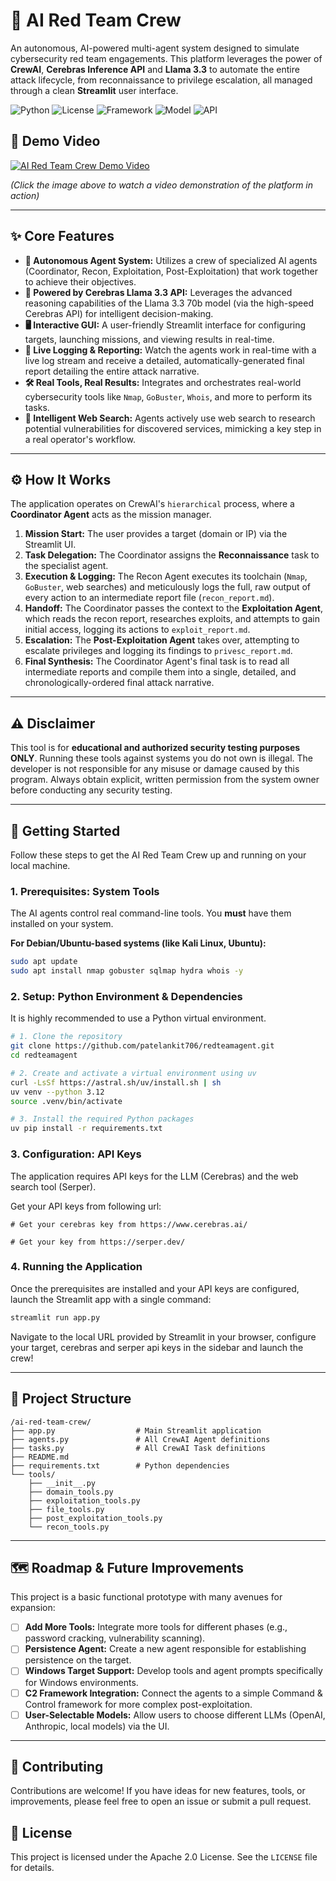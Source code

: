 # 🤖 AI Red Team Crew

An autonomous, AI-powered multi-agent system designed to simulate cybersecurity red team engagements. This platform leverages the power of **CrewAI**, **Cerebras Inference API** and **Llama 3.3** to automate the entire attack lifecycle, from reconnaissance to privilege escalation, all managed through a clean **Streamlit** user interface.

![Python](https://img.shields.io/badge/Python-3.12%2B-blue.svg)  ![License](https://img.shields.io/badge/License-Apache-green.svg)  ![Framework](https://img.shields.io/badge/Framework-CrewAI-orange.svg)  ![Model](https://img.shields.io/badge/Model-Llama_3.3-violet.svg)  ![API](https://img.shields.io/badge/API-Cerebras-red.svg)

## 🎥 Demo Video

[![AI Red Team Crew Demo Video](https://img.youtube.com/vi/U3FU36HlAB0/hqdefault.jpg)](https://youtu.be/U3FU36HlAB0)

*(Click the image above to watch a video demonstration of the platform in action)*

---

## ✨ Core Features

*   **🤖 Autonomous Agent System:** Utilizes a crew of specialized AI agents (Coordinator, Recon, Exploitation, Post-Exploitation) that work together to achieve their objectives.
*   **🚀 Powered by Cerebras Llama 3.3 API:** Leverages the advanced reasoning capabilities of the Llama 3.3 70b model (via the high-speed Cerebras API) for intelligent decision-making.
*   **🖥️ Interactive GUI:** A user-friendly Streamlit interface for configuring targets, launching missions, and viewing results in real-time.
*   **📝 Live Logging & Reporting:** Watch the agents work in real-time with a live log stream and receive a detailed, automatically-generated final report detailing the entire attack narrative.
*   **🛠️ Real Tools, Real Results:** Integrates and orchestrates real-world cybersecurity tools like `Nmap`, `GoBuster`, `Whois`, and more to perform its tasks.
*   **🧠 Intelligent Web Search:** Agents actively use web search to research potential vulnerabilities for discovered services, mimicking a key step in a real operator's workflow.

---

## ⚙️ How It Works

The application operates on CrewAI's `hierarchical` process, where a **Coordinator Agent** acts as the mission manager.

1.  **Mission Start:** The user provides a target (domain or IP) via the Streamlit UI.
2.  **Task Delegation:** The Coordinator assigns the **Reconnaissance** task to the specialist agent.
3.  **Execution & Logging:** The Recon Agent executes its toolchain (`Nmap`, `GoBuster`, web searches) and meticulously logs the full, raw output of every action to an intermediate report file (`recon_report.md`).
4.  **Handoff:** The Coordinator passes the context to the **Exploitation Agent**, which reads the recon report, researches exploits, and attempts to gain initial access, logging its actions to `exploit_report.md`.
5.  **Escalation:** The **Post-Exploitation Agent** takes over, attempting to escalate privileges and logging its findings to `privesc_report.md`.
6.  **Final Synthesis:** The Coordinator Agent's final task is to read all intermediate reports and compile them into a single, detailed, and chronologically-ordered final attack narrative.

---

## ⚠️ Disclaimer

This tool is for **educational and authorized security testing purposes ONLY**. Running these tools against systems you do not own is illegal. The developer is not responsible for any misuse or damage caused by this program. Always obtain explicit, written permission from the system owner before conducting any security testing.

---

## 🚀 Getting Started

Follow these steps to get the AI Red Team Crew up and running on your local machine.

### 1. Prerequisites: System Tools

The AI agents control real command-line tools. You **must** have them installed on your system.

**For Debian/Ubuntu-based systems (like Kali Linux, Ubuntu):**
```bash
sudo apt update
sudo apt install nmap gobuster sqlmap hydra whois -y
```

### 2. Setup: Python Environment & Dependencies

It is highly recommended to use a Python virtual environment.

```bash
# 1. Clone the repository
git clone https://github.com/patelankit706/redteamagent.git
cd redteamagent

# 2. Create and activate a virtual environment using uv
curl -LsSf https://astral.sh/uv/install.sh | sh
uv venv --python 3.12
source .venv/bin/activate

# 3. Install the required Python packages
uv pip install -r requirements.txt
```

### 3. Configuration: API Keys

The application requires API keys for the LLM (Cerebras) and the web search tool (Serper).

 Get your API keys from following url:

```env
# Get your cerebras key from https://www.cerebras.ai/

# Get your key from https://serper.dev/
```

### 4. Running the Application

Once the prerequisites are installed and your API keys are configured, launch the Streamlit app with a single command:

```bash
streamlit run app.py
```

Navigate to the local URL provided by Streamlit in your browser, configure your target, cerebras and serper api keys in the sidebar and launch the crew!

---

## 📁 Project Structure

```
/ai-red-team-crew/
├── app.py                  # Main Streamlit application
├── agents.py               # All CrewAI Agent definitions
├── tasks.py                # All CrewAI Task definitions
├── README.md               
├── requirements.txt        # Python dependencies
└── tools/
    ├── __init__.py
    ├── domain_tools.py
    ├── exploitation_tools.py
    ├── file_tools.py
    ├── post_exploitation_tools.py
    └── recon_tools.py
```

---

## 🗺️ Roadmap & Future Improvements

This project is a basic functional prototype with many avenues for expansion:

*   [ ] **Add More Tools:** Integrate more tools for different phases (e.g., password cracking, vulnerability scanning).
*   [ ] **Persistence Agent:** Create a new agent responsible for establishing persistence on the target.
*   [ ] **Windows Target Support:** Develop tools and agent prompts specifically for Windows environments.
*   [ ] **C2 Framework Integration:** Connect the agents to a simple Command & Control framework for more complex post-exploitation.
*   [ ] **User-Selectable Models:** Allow users to choose different LLMs (OpenAI, Anthropic, local models) via the UI.

---

## 🤝 Contributing

Contributions are welcome! If you have ideas for new features, tools, or improvements, please feel free to open an issue or submit a pull request.

## 📜 License

This project is licensed under the Apache 2.0 License. See the `LICENSE` file for details.

